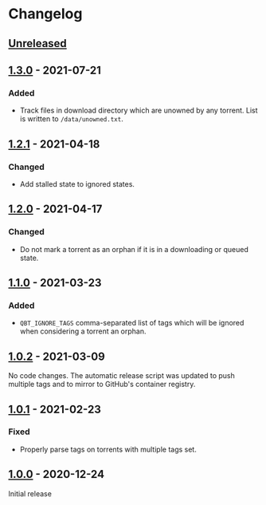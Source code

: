 # Changelog

## [Unreleased]


## [1.3.0] - 2021-07-21

### Added

 * Track files in download directory which are unowned by any torrent. List is written to `/data/unowned.txt`.


## [1.2.1] - 2021-04-18

### Changed

 * Add stalled state to ignored states.


## [1.2.0] - 2021-04-17

### Changed

 * Do not mark a torrent as an orphan if it is in a downloading or queued state.


## [1.1.0] - 2021-03-23

### Added

 * `QBT_IGNORE_TAGS` comma-separated list of tags which will be ignored when considering a torrent an orphan.


## [1.0.2] - 2021-03-09

No code changes. The automatic release script was updated to push multiple tags
and to mirror to GitHub's container registry.


## [1.0.1] - 2021-02-23

### Fixed

 * Properly parse tags on torrents with multiple tags set.


## [1.0.0] - 2020-12-24

Initial release


[Unreleased]: https://github.com/JakeWharton/qbt-orphaned-downloads/compare/1.3.0...HEAD
[1.3.0]: https://github.com/JakeWharton/qbt-orphaned-downloads/releases/tag/1.3.0
[1.2.1]: https://github.com/JakeWharton/qbt-orphaned-downloads/releases/tag/1.2.1
[1.2.0]: https://github.com/JakeWharton/qbt-orphaned-downloads/releases/tag/1.2.0
[1.1.0]: https://github.com/JakeWharton/qbt-orphaned-downloads/releases/tag/1.1.0
[1.0.2]: https://github.com/JakeWharton/qbt-orphaned-downloads/releases/tag/1.0.2
[1.0.1]: https://github.com/JakeWharton/qbt-orphaned-downloads/releases/tag/1.0.1
[1.0.0]: https://github.com/JakeWharton/qbt-orphaned-downloads/releases/tag/1.0.0
